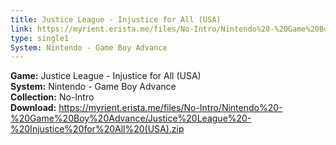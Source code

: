 ```yaml
---
title: Justice League - Injustice for All (USA)
link: https://myrient.erista.me/files/No-Intro/Nintendo%20-%20Game%20Boy%20Advance/Justice%20League%20-%20Injustice%20for%20All%20(USA).zip
type: single1
System: Nintendo - Game Boy Advance
---
```

<b>Game:</b> Justice League - Injustice for All (USA)<br>
<b>System:</b> Nintendo - Game Boy Advance<br>
<b>Collection:</b> No-Intro<br>
<b>Download:</b> https://myrient.erista.me/files/No-Intro/Nintendo%20-%20Game%20Boy%20Advance/Justice%20League%20-%20Injustice%20for%20All%20(USA).zip